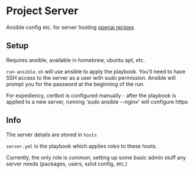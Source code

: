 # Project Server

Ansible config etc. for server hosting [openai recipes](https://github.com/Chris1712/openai-recipes)

## Setup

Requires ansible, available in homebrew, ubuntu apt, etc.

`run-ansible.sh`  will use ansible to apply the playbook. You'll need to have SSH access to the server as a user with sudo permission.
Ansible will prompt you for the password at the beginning of the run.

For expediency, certbot is configured manually - after the playbook is applied to a new server, running 'sudo ansible --nginx' will configure https

## Info

The server details are stored in `hosts`

`server.yml` is the playbook which applies *roles* to these hosts.

Currently, the only role is *common*, setting up some basic admin stuff any server needs (packages, users, sshd config, etc.)
